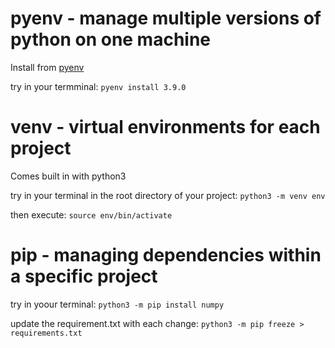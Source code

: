 # pyenv - manage multiple versions of python on one machine

Install from [pyenv](https://github.com/pyenv/pyenv)

try in your termminal: `pyenv install 3.9.0`

# venv - virtual environments for each project

Comes built in with python3

try in your terminal in the root directory of your project: `python3 -m venv env`

then execute: `source env/bin/activate`

# pip - managing dependencies within a specific project

try in yoour terminal: `python3 -m pip install numpy`

update the requirement.txt with each change: `python3 -m pip freeze > requirements.txt`
